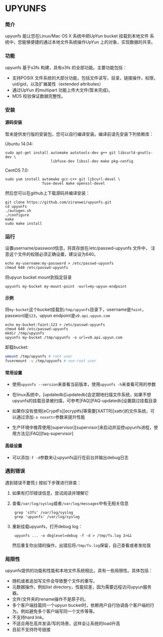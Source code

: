 # UPYUNFS

### 简介

upyunfs 能让您在Linux/Mac OS X 系统中把UpYun bucket 挂载到本地文件
系统中，您能够便捷的通过本地文件系统操作UpYun 上的对象，实现数据的共享。

### 功能

upyunfs 基于s3fs 构建，具有s3fs 的全部功能。主要功能包括：

* 支持POSIX 文件系统的大部分功能，包括文件读写，目录，链接操作，权限，
  uid/gid，以及扩展属性（extended attributes）
* 通过UpYun 的multipart 功能上传大文件(暂未完成)。
* MD5 校验保证数据完整性。

### 安装

#### 源码安装

暂未提供发行版的安装包，您可以自行编译安装。编译前请先安装下列依赖库：

Ubuntu 14.04:

```
sudo apt-get install automake autotools-dev g++ git libcurl4-gnutls-dev \
                     libfuse-dev libssl-dev make pkg-config
```

CentOS 7.0:

```
sudo yum install automake gcc-c++ git libcurl-devel \
                 fuse-devel make openssl-devel
```

然后您可以在github上下载源码并编译安装：

```
git clone https://github.com/ziranwei/upyunfs.git
cd upyunfs
./autogen.sh
./configure
make
sudo make install
```

### 运行

设置username/password信息，将其存放在/etc/passwd-upyunfs 文件中，
注意这个文件的权限必须正确设置，建议设为640。

```
echo my-username:my-password > /etc/passwd-upyunfs
chmod 640 /etc/passwd-upyunfs
```

将upyun bucket mount到指定目录

```
upyunfs my-bucket my-mount-point -ourl=my-upyun-endpoint
```
#### 示例

将`my-bucket`这个bucket挂载到`/tmp/upyunfs`目录下，username是`faint`，
password是`123`，upyun endpoint是`v0.api.upyun.com`

```
echo my-bucket:faint:123 > /etc/passwd-upyunfs
chmod 640 /etc/passwd-upyunfs
mkdir /tmp/upyunfs
upyunfs my-bucket /tmp/upyunfs -o url=v0.api.upyun.com
```

卸载bucket:

```bash
umount /tmp/upyunfs # root user
fusermount -u /tmp/upyunfs # non-root user
```

#### 常用设置

- 使用`upyunfs --version`来查看当前版本，使用`upyunfs -h`来查看可用的参数

- 在linux系统中，[updatedb][updatedb]会定期地扫描文件系统，如果不想
  upyunfs的挂载目录被扫描，可参考[FAQ][FAQ-updatedb]设置跳过挂载目录
- 如果你没有使用[eCryptFs][ecryptfs]等需要[XATTR][xattr]的文件系统，可
  以通过添加`-o noxattr`参数来提升性能

- 生产环境中推荐使用[supervisor][supervisor]来启动并监控upyunfs进程，使
  用方法见[FAQ][faq-supervisor]

#### 高级设置

- 可以添加`-f -d`参数来让upyunfs运行在前台并输出debug日志

### 遇到错误

遇到错误不要慌:) 按如下步骤进行排查：

1. 如果有打印错误信息，尝试阅读并理解它
2. 查看`/var/log/syslog`或者`/var/log/messages`中有无相关信息

        grep 's3fs' /var/log/syslog
        grep 'upyunfs' /var/log/syslog

3. 重新挂载upyunfs，打开debug log：

        upyunfs ... -o dbglevel=debug -f -d > /tmp/fs.log 2>&1

    然后重复你出错的操作，出错后将`/tmp/fs.log`保留，自己查看或者发给我

### 局限性

upyunfs提供的功能和性能和本地文件系统相比，具有一些局限性。具体包括：

* 随机或者追加写文件会导致整个文件的重写。
* 元数据操作，例如list directory，性能较差，因为需要远程访问upyun服务器。
* 文件/文件夹的rename操作不是原子的。
* 多个客户端挂载同一个upyun bucket时，依赖用户自行协调各个客户端的行为。例如避免多个客户端写同一个文件等等。
* 不支持hard link。
* 不适合用在高并发读/写的场景，这样会让系统的load升高
* 目前不支持符号链接

